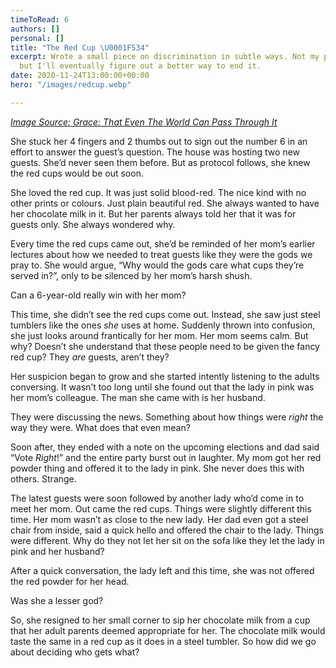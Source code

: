 ```yaml
---
timeToRead: 6
authors: []
personal: []
title: "The Red Cup \U0001F534"
excerpt: Wrote a small piece on discrimination in subtle ways. Not my proudest work
  but I'll eventually figure out a better way to end it.
date: 2020-11-24T13:00:00+00:00
hero: "/images/redcup.webp"

---
```

[_Image Source: Grace: That Even The World Can Pass Through It_](https://ibiyinka.com/)

She stuck her 4 fingers and 2 thumbs out to sign out the number 6 in an effort to answer the guest’s question. The house was hosting two new guests. She’d never seen them before. But as protocol follows, she knew the red cups would be out soon.

She loved the red cup. It was just solid blood-red. The nice kind with no other prints or colours. Just plain beautiful red. She always wanted to have her chocolate milk in it. But her parents always told her that it was for guests only. She always wondered why.

Every time the red cups came out, she’d be reminded of her mom’s earlier lectures about how we needed to treat guests like they were the gods we pray to. She would argue, “Why would the gods care what cups they’re served in?”, only to be silenced by her mom’s harsh shush.

Can a 6-year-old really win with her mom?

This time, she didn’t see the red cups come out. Instead, she saw just steel tumblers like the ones _she_ uses at home. Suddenly thrown into confusion, she just looks around frantically for her mom. Her mom seems calm. But why? Doesn’t she understand that these people need to be given the fancy red cup? They _are_ guests, aren’t they?

Her suspicion began to grow and she started intently listening to the adults conversing. It wasn’t too long until she found out that the lady in pink was her mom’s colleague. The man she came with is her husband.

They were discussing the news. Something about how things were _right_ the way they were. What does that even mean?

Soon after, they ended with a note on the upcoming elections and dad said “Vote _Right_!” and the entire party burst out in laughter. My mom got her red powder thing and offered it to the lady in pink. She never does this with others. Strange.

The latest guests were soon followed by another lady who’d come in to meet her mom. Out came the red cups. Things were slightly different this time. Her mom wasn’t as close to the new lady. Her dad even got a steel chair from inside, said a quick hello and offered the chair to the lady. Things were different. Why do they not let her sit on the sofa like they let the lady in pink and her husband?

After a quick conversation, the lady left and this time, she was not offered the red powder for her head.

Was she a lesser god?

So, she resigned to her small corner to sip her chocolate milk from a cup that her adult parents deemed appropriate for her. The chocolate milk would taste the same in a red cup as it does in a steel tumbler. So how did we go about deciding who gets what?